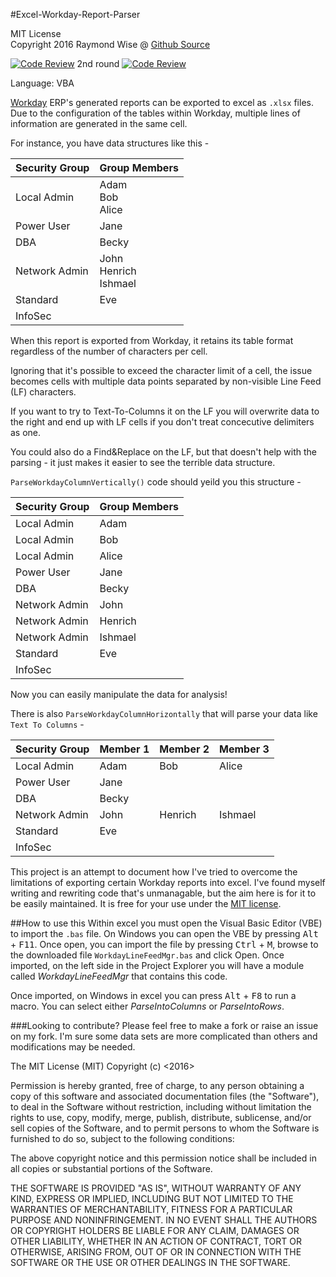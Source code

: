 #Excel-Workday-Report-Parser

MIT License<br>
Copyright 2016 Raymond Wise @ [Github Source](https://github.com/RaymondWise/Excel-Weekly-Meal-Plan-Shopping-List-Creator) 

[![Code Review](http://www.zomis.net/codereview/shield/?qid=125698)](http://codereview.stackexchange.com/q/125698/75587)
2nd round [![Code Review](http://www.zomis.net/codereview/shield/?qid=125698)](http://codereview.stackexchange.com/questions/137854/parsing-excel-cells-containing-line-feed-characters)

Language: VBA

[Workday](workday.com) ERP's generated reports can be exported to excel as `.xlsx` files. Due to the configuration of the tables within Workday, multiple lines of information are generated in the same cell.

For instance, you have data structures like this -

Security Group | Group Members
----------------|--------------
Local Admin | Adam <br> Bob <br> Alice
Power User |Jane 
DBA | Becky
Network Admin | John <br> Henrich <br> Ishmael
Standard | Eve
InfoSec|

When this report is exported from Workday, it retains its table format regardless of the number of characters per cell. 

Ignoring that it's possible to exceed the character limit of a cell, the issue becomes cells with multiple data points separated by non-visible Line Feed (LF) characters. 

If you want to try to Text-To-Columns it on the LF you will overwrite data to the right and end up with LF cells if you don't treat concecutive delimiters as one. 

You could also do a Find&Replace on the LF, but that doesn't help with the parsing - it just makes it easier to see the terrible data structure. 

`ParseWorkdayColumnVertically()` code should yeild you this structure - 

Security Group | Group Members
---------------|-----------------
Local Admin| Adam
Local Admin| Bob
Local Admin| Alice
Power User| Jane
DBA | Becky
Network Admin| John
Network Admin| Henrich
Network Admin| Ishmael
Standard| Eve
InfoSec|

Now you can easily manipulate the data for analysis!

There is also `ParseWorkdayColumnHorizontally` that will parse your data like `Text To Columns` - 


Security Group | Member 1 | Member 2 | Member 3
----------------|---------|----------|---------
Local Admin | Adam | Bob | Alice
Power User |Jane 
DBA | Becky
Network Admin | John | Henrich | Ishmael
Standard | Eve
InfoSec|

This project is an attempt to document how I've tried to overcome the limitations of exporting certain Workday reports into excel. I've found myself writing and rewriting code that's unmanagable, but the aim here is for it to be easily maintained. It is free for your use under the [MIT license](https://opensource.org/licenses/MIT).

##How to use this
Within excel you must open the Visual Basic Editor (VBE) to import the `.bas` file. On Windows you can open the VBE by pressing <kbd>Alt</kbd> + <kbd>F11</kbd>. Once open, you can import the file by pressing <kbd>Ctrl</kbd> + <kbd>M</kbd>, browse to the downloaded file `WorkdayLineFeedMgr.bas` and click Open. Once imported, on the left side in the Project Explorer you will have a module called *WorkdayLineFeedMgr* that contains this code.

Once imported, on Windows in excel you can press <kbd>Alt</kbd> + <kbd>F8</kbd> to run a macro. You can select either *ParseIntoColumns* or *ParseIntoRows*.

###Looking to contribute?
Please feel free to make a fork or raise an issue on my fork. I'm sure some data sets are more complicated than others and modifications may be needed.


The MIT License (MIT)
Copyright (c) <2016> <Raymond W Wise>

Permission is hereby granted, free of charge, to any person obtaining a copy of this software and associated documentation files (the "Software"), to deal in the Software without restriction, including without limitation the rights to use, copy, modify, merge, publish, distribute, sublicense, and/or sell copies of the Software, and to permit persons to whom the Software is furnished to do so, subject to the following conditions:

The above copyright notice and this permission notice shall be included in all copies or substantial portions of the Software.

THE SOFTWARE IS PROVIDED "AS IS", WITHOUT WARRANTY OF ANY KIND, EXPRESS OR IMPLIED, INCLUDING BUT NOT LIMITED TO THE WARRANTIES OF MERCHANTABILITY, FITNESS FOR A PARTICULAR PURPOSE AND NONINFRINGEMENT. IN NO EVENT SHALL THE AUTHORS OR COPYRIGHT HOLDERS BE LIABLE FOR ANY CLAIM, DAMAGES OR OTHER LIABILITY, WHETHER IN AN ACTION OF CONTRACT, TORT OR OTHERWISE, ARISING FROM, OUT OF OR IN CONNECTION WITH THE SOFTWARE OR THE USE OR OTHER DEALINGS IN THE SOFTWARE.
